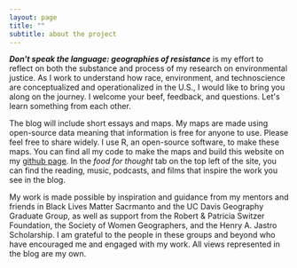```yaml
---
layout: page
title: ""
subtitle: about the project
---
```


***Don't speak the language: geographies of resistance*** is my effort to reflect on both the substance and process of my research on environmental justice. As I work to understand how race, environment, and technoscience are conceptualized and operationalized in the U.S., I would like to bring you along on the journey. I welcome your beef, feedback, and questions. Let's learn something from each other.

The blog will include short essays and maps.  My maps are made using open-source data meaning that information is free for anyone to use.  Please feel free to share widely.  I use R, an open-source software, to make these maps.  You can find all my code to make the maps and build this website on my [github page](https://github.com/miakd/).  In the *food for thought* tab on the top left of the site, you can find the reading, music, podcasts, and films that inspire the work you see in the blog.

My work is made possible by inspiration and guidance from my mentors and friends in Black Lives Matter Sacrmanto and the UC Davis Geography Graduate Group, as well as support from the Robert & Patricia Switzer Foundation, the Society of Women Geographers, and the Henry A. Jastro Scholarship.  I am grateful to the people in these groups and beyond who have encouraged me and engaged with my work.  All views represented in the blog are my own.
